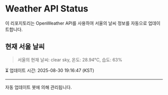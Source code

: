 
# Weather API Status

이 리포지토리는 OpenWeather API를 사용하여 서울의 날씨 정보를 자동으로 업데이트합니다.

## 현재 서울 날씨
> 서울의 현재 날씨: clear sky, 온도: 28.94°C, 습도: 63%

⏳ 업데이트 시간: 2025-08-30 19:16:47 (KST)

---
자동 업데이트 봇에 의해 관리됩니다.
